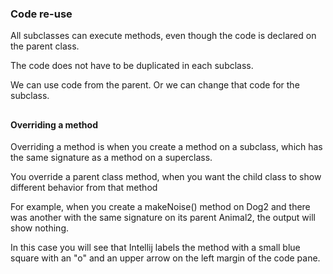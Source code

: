 
### Code re-use ###

All subclasses can execute methods, even though the code is declared on the parent class.

The code does not have to be duplicated in each subclass.

We can use code from the parent. Or we can change that code for the subclass.

##
#### Overriding a method

Overriding a method is when you create a method on a subclass, which has the same signature as a method on a superclass.

You override a parent class method, when you want the child class to show different behavior from that method

For example, when you create a makeNoise() method on Dog2 and there was another with the same signature on its parent Animal2, the output will show nothing.

In this case you will see that Intellij labels the method  with a small blue square with an "o" and an upper arrow on the left margin of the code pane.





